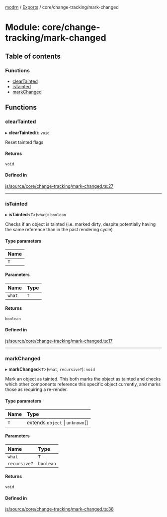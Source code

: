 [modrn](../README.md) / [Exports](../modules.md) / core/change-tracking/mark-changed

# Module: core/change-tracking/mark-changed

## Table of contents

### Functions

- [clearTainted](core_change_tracking_mark_changed.md#cleartainted)
- [isTainted](core_change_tracking_mark_changed.md#istainted)
- [markChanged](core_change_tracking_mark_changed.md#markchanged)

## Functions

### clearTainted

▸ **clearTainted**(): `void`

Reset tainted flags

#### Returns

`void`

#### Defined in

[js/source/core/change-tracking/mark-changed.ts:27](https://github.com/alexbfr/modrn/blob/e23b9e9/modrn.ts/js/source/core/change-tracking/mark-changed.ts#L27)

___

### isTainted

▸ **isTainted**<`T`\>(`what`): `boolean`

Checks if an object is tainted (i.e. marked dirty, despite potentially having the same reference than in the
past rendering cycle)

#### Type parameters

| Name |
| :------ |
| `T` |

#### Parameters

| Name | Type |
| :------ | :------ |
| `what` | `T` |

#### Returns

`boolean`

#### Defined in

[js/source/core/change-tracking/mark-changed.ts:17](https://github.com/alexbfr/modrn/blob/e23b9e9/modrn.ts/js/source/core/change-tracking/mark-changed.ts#L17)

___

### markChanged

▸ **markChanged**<`T`\>(`what`, `recursive?`): `void`

Mark an object as tainted. This both marks the object as tainted and checks which other
components reference this specific object currently, and marks those as requiring a re-render.

#### Type parameters

| Name | Type |
| :------ | :------ |
| `T` | extends `object` \| `unknown`[] |

#### Parameters

| Name | Type |
| :------ | :------ |
| `what` | `T` |
| `recursive?` | `boolean` |

#### Returns

`void`

#### Defined in

[js/source/core/change-tracking/mark-changed.ts:38](https://github.com/alexbfr/modrn/blob/e23b9e9/modrn.ts/js/source/core/change-tracking/mark-changed.ts#L38)
